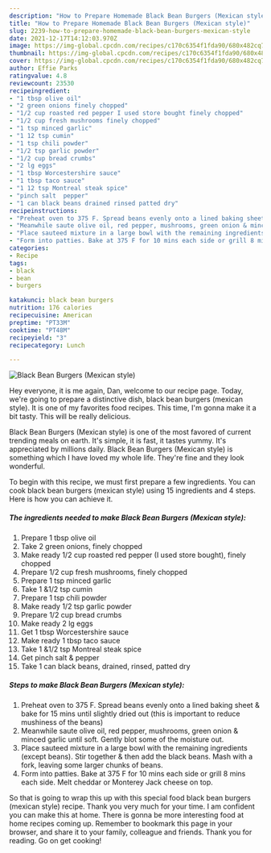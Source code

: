 ```yaml
---
description: "How to Prepare Homemade Black Bean Burgers (Mexican style)"
title: "How to Prepare Homemade Black Bean Burgers (Mexican style)"
slug: 2239-how-to-prepare-homemade-black-bean-burgers-mexican-style
date: 2021-12-17T14:12:03.970Z
image: https://img-global.cpcdn.com/recipes/c170c6354f1fda90/680x482cq70/black-bean-burgers-mexican-style-recipe-main-photo.jpg
thumbnail: https://img-global.cpcdn.com/recipes/c170c6354f1fda90/680x482cq70/black-bean-burgers-mexican-style-recipe-main-photo.jpg
cover: https://img-global.cpcdn.com/recipes/c170c6354f1fda90/680x482cq70/black-bean-burgers-mexican-style-recipe-main-photo.jpg
author: Effie Parks
ratingvalue: 4.8
reviewcount: 23530
recipeingredient:
- "1 tbsp olive oil"
- "2 green onions finely chopped"
- "1/2 cup roasted red pepper I used store bought finely chopped"
- "1/2 cup fresh mushrooms finely chopped"
- "1 tsp minced garlic"
- "1 12 tsp cumin"
- "1 tsp chili powder"
- "1/2 tsp garlic powder"
- "1/2 cup bread crumbs"
- "2 lg eggs"
- "1 tbsp Worcestershire sauce"
- "1 tbsp taco sauce"
- "1 12 tsp Montreal steak spice"
- "pinch salt  pepper"
- "1 can black beans drained rinsed patted dry"
recipeinstructions:
- "Preheat oven to 375 F. Spread beans evenly onto a lined baking sheet & bake for 15 mins until slightly dried out (this is important to reduce mushiness of the beans)"
- "Meanwhile saute olive oil, red pepper, mushrooms, green onion & minced garlic until soft. Gently blot some of the moisture out."
- "Place sauteed mixture in a large bowl with the remaining ingredients (except beans). Stir together & then add the black beans. Mash with a fork, leaving some larger chunks of beans."
- "Form into patties. Bake at 375 F for 10 mins each side or grill 8 mins each side. Melt cheddar or Monterey Jack cheese on top."
categories:
- Recipe
tags:
- black
- bean
- burgers

katakunci: black bean burgers 
nutrition: 176 calories
recipecuisine: American
preptime: "PT33M"
cooktime: "PT48M"
recipeyield: "3"
recipecategory: Lunch

---
```



![Black Bean Burgers (Mexican style)](https://img-global.cpcdn.com/recipes/c170c6354f1fda90/680x482cq70/black-bean-burgers-mexican-style-recipe-main-photo.jpg)

Hey everyone, it is me again, Dan, welcome to our recipe page. Today, we're going to prepare a distinctive dish, black bean burgers (mexican style). It is one of my favorites food recipes. This time, I'm gonna make it a bit tasty. This will be really delicious.

Black Bean Burgers (Mexican style) is one of the most favored of current trending meals on earth. It's simple, it is fast, it tastes yummy. It's appreciated by millions daily. Black Bean Burgers (Mexican style) is something which I have loved my whole life. They're fine and they look wonderful.




To begin with this recipe, we must first prepare a few ingredients. You can cook black bean burgers (mexican style) using 15 ingredients and 4 steps. Here is how you can achieve it.

<!--inarticleads1-->

##### The ingredients needed to make Black Bean Burgers (Mexican style):

1. Prepare 1 tbsp olive oil
1. Take 2 green onions, finely chopped
1. Make ready 1/2 cup roasted red pepper (I used store bought), finely chopped
1. Prepare 1/2 cup fresh mushrooms, finely chopped
1. Prepare 1 tsp minced garlic
1. Take 1 &1/2 tsp cumin
1. Prepare 1 tsp chili powder
1. Make ready 1/2 tsp garlic powder
1. Prepare 1/2 cup bread crumbs
1. Make ready 2 lg eggs
1. Get 1 tbsp Worcestershire sauce
1. Make ready 1 tbsp taco sauce
1. Take 1 &1/2 tsp Montreal steak spice
1. Get pinch salt & pepper
1. Take 1 can black beans, drained, rinsed, patted dry




<!--inarticleads2-->

##### Steps to make Black Bean Burgers (Mexican style):

1. Preheat oven to 375 F. Spread beans evenly onto a lined baking sheet & bake for 15 mins until slightly dried out (this is important to reduce mushiness of the beans)
1. Meanwhile saute olive oil, red pepper, mushrooms, green onion & minced garlic until soft. Gently blot some of the moisture out.
1. Place sauteed mixture in a large bowl with the remaining ingredients (except beans). Stir together & then add the black beans. Mash with a fork, leaving some larger chunks of beans.
1. Form into patties. Bake at 375 F for 10 mins each side or grill 8 mins each side. Melt cheddar or Monterey Jack cheese on top.




So that is going to wrap this up with this special food black bean burgers (mexican style) recipe. Thank you very much for your time. I am confident you can make this at home. There is gonna be more interesting food at home recipes coming up. Remember to bookmark this page in your browser, and share it to your family, colleague and friends. Thank you for reading. Go on get cooking!
